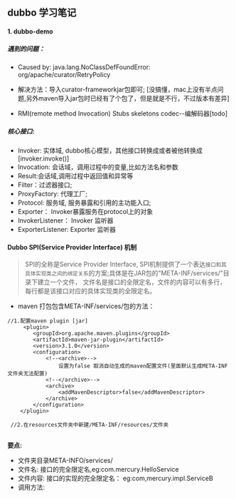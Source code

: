 ## dubbo 学习笔记

#### 1. dubbo-demo 

##### 遇到的问题：
* Caused by: java.lang.NoClassDefFoundError: org/apache/curator/RetryPolicy
* 解决方法：导入curator-frameworkjar包即可; [没搞懂，mac上没有半点问题,另外maven导入jar包时已经有了个包了，但是就是不行，不过版本有差异]

*  RMI(remote method Invocation) Stubs skeletons codec--编解码器[todo]

##### 核心接口:
* Invoker: 实体域, dubbo核心模型，其他接口转换成或者被他转换成[invoker.invoke()]
* Invocation: 会话域，调用过程中的变量,比如方法名和参数
* Result:会话域,调用过程中返回值和异常等
* Filter：过滤器接口;
* ProxyFactory: 代理工厂;
* Protocol: 服务域, 服务暴露和引用的主功能入口;
* Exporter： Invoker暴露服务在protocol上的对象
* InvokerListener： Invoker 监听器
* ExporterListener: Exporter 监听器

#### Dubbo SPI(Service Provider Interface) 机制
> SPI的全称是Service Provider Interface, SPI机制提供了一个表达`接口和其具体实现类之间的绑定关系`的方案;具体是在JAR包的"META-INF/services/"目录下建立一个文件，
文件名是接口的全限定名，文件的内容可以有多行，每行都是该接口对应的具体实现类的全限定名。

* maven 打包包含META-INF/services/包的方法：
```shell
//1.配置maven plugin [jar]
     <plugin>
        <groupId>org.apache.maven.plugins</groupId>
        <artifactId>maven-jar-plugin</artifactId>
        <version>3.1.0</version>
        <configuration>
            <!--<archive>-->
                设置为false 取消自动生成的maven配置文件(里面默认生成META-INF文件夹无法配置)
            <!--</archive>-->
            <archive>
                <addMavenDescriptor>false</addMavenDescriptor>
            </archive>
        </configuration>
    </plugin>
    
 //2.在resources文件夹中新建/META-INF/resources/文件夹
 
```
**要点:**
* 文件夹目录META-INFO/services/
* 文件名: 接口的完全限定名,eg:com.mercury.HelloService
* 文件内容: 接口的实现的完全限定名： eg:com,mercury.impl.ServiceB
* 调用方法: